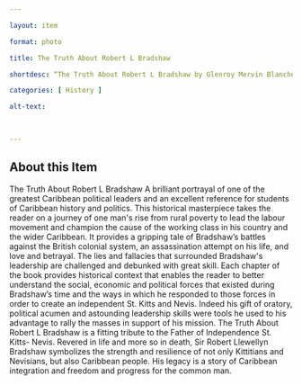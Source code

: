 ```yaml
--- 

layout: item 

format: photo 

title: The Truth About Robert L Bradshaw

shortdesc: “The Truth About Robert L Bradshaw by Glenroy Mervin Blanchette ” 

categories: [ History ] 

alt-text:  

 

--- 
```


## About this Item 

The Truth About Robert L Bradshaw
A brilliant portrayal of one of the greatest Caribbean political leaders and an excellent reference
for students of Caribbean history and politics. This historical masterpiece takes the reader on a
journey of one man&#39;s rise from rural poverty to lead the labour movement and champion the
cause of the working class in his country and the wider Caribbean. It provides a gripping tale of
Bradshaw’s battles against the British colonial system, an assassination attempt on his life, and
love and betrayal. The lies and fallacies that surrounded Bradshaw&#39;s leadership are challenged
and debunked with great skill.
Each chapter of the book provides historical context that enables the reader to better understand
the social, economic and political forces that existed during Bradshaw’s time and the ways in
which he responded to those forces in order to create an independent St. Kitts and Nevis. Indeed
his gift of oratory, political acumen and astounding leadership skills were tools he used to his
advantage to rally the masses in support of his mission.
The Truth About Robert L Bradshaw is a fitting tribute to the Father of Independence St. Kitts-
Nevis. Revered in life and more so in death, Sir Robert Llewellyn Bradshaw symbolizes the
strength and resilience of not only Kittitians and Nevisians, but also Caribbean people. His
legacy is a story of Caribbean integration and freedom and progress for the common man.
